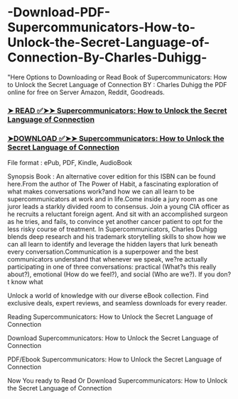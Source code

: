 # -Download-PDF-Supercommunicators-How-to-Unlock-the-Secret-Language-of-Connection-By-Charles-Duhigg-
"Here Options to Downloading or Read Book of Supercommunicators: How to Unlock the Secret Language of Connection BY : Charles Duhigg the PDF online for free on Server Amazon, Reddit, Goodreads.

### [➤ READ ✅➤➤ Supercommunicators: How to Unlock the Secret Language of Connection](https://en.ebooksteach.xyz/?book=214438480-supercommunicators)
### [➤DOWNLOAD ✅➤➤ Supercommunicators: How to Unlock the Secret Language of Connection](https://en.ebooksteach.xyz/?book=214438480-supercommunicators)

File format : ePub, PDF, Kindle, AudioBook

Synopsis Book : An alternative cover edition for this ISBN can be found here.From the author of The Power of Habit, a fascinating exploration of what makes conversations work?and how we can all learn to be supercommunicators at work and in life.Come inside a jury room as one juror leads a starkly divided room to consensus. Join a young CIA officer as he recruits a reluctant foreign agent. And sit with an accomplished surgeon as he tries, and fails, to convince yet another cancer patient to opt for the less risky course of treatment. In Supercommunicators, Charles Duhigg blends deep research and his trademark storytelling skills to show how we can all learn to identify and leverage the hidden layers that lurk beneath every conversation.Communication is a superpower and the best communicators understand that whenever we speak, we?re actually participating in one of three conversations: practical (What?s this really about?), emotional (How do we feel?), and social (Who are we?). If you don?t know what 

Unlock a world of knowledge with our diverse eBook collection. Find exclusive deals, expert reviews, and seamless downloads for every reader.

Reading Supercommunicators: How to Unlock the Secret Language of Connection

Download Supercommunicators: How to Unlock the Secret Language of Connection

PDF/Ebook Supercommunicators: How to Unlock the Secret Language of Connection

Now You ready to Read Or Download Supercommunicators: How to Unlock the Secret Language of Connection
